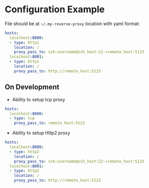 # Configuration Example

File should be at `~/.my-reverse-proxy` location with yaml format:

```yaml
hosts:
  localhost:8000:
  - type: http1
    location: /    
    proxy_pass_to: ssh:username@ssh_host:22->remote_host:5123
  localhost:8001:
  - type: http1
    location: /    
    proxy_pass_to: http://remote_host:5123
```




## On Development 

* Ability to setup tcp proxy

```yaml
hosts:
  localhost:8000:
  - type: tcp
    proxy_pass_to: remote_host:5123
```

* Ability to setup Http2 proxy

```yaml
hosts:
  localhost:8000:
  - type: http2
    location: /    
    proxy_pass_to: ssh:username@ssh_host:22->remote_host:5123
  localhost:8001:
  - type: http2
    location: /    
    proxy_pass_to: http://remote_host:5123    
```